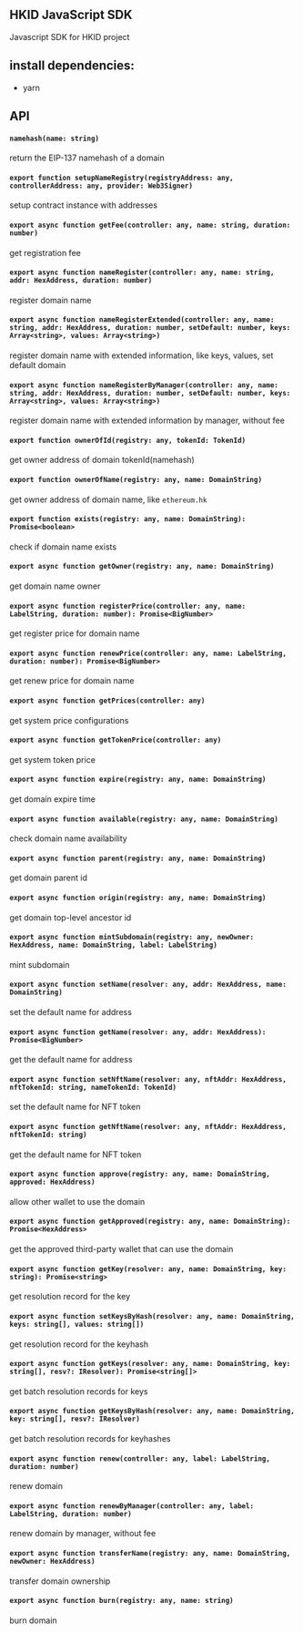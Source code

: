 ## HKID JavaScript SDK

Javascript SDK for HKID project

## install dependencies:

 * yarn

## API

#### `namehash(name: string)`

return the EIP-137 namehash of a domain

#### `export function setupNameRegistry(registryAddress: any, controllerAddress: any, provider: Web3Signer)`

setup contract instance with addresses

#### `export async function getFee(controller: any, name: string, duration: number)`

get registration fee

#### `export async function nameRegister(controller: any, name: string, addr: HexAddress, duration: number)`

register domain name

#### `export async function nameRegisterExtended(controller: any, name: string, addr: HexAddress, duration: number, setDefault: number, keys: Array<string>, values: Array<string>)`

register domain name with extended information, like keys, values, set default domain

#### `export async function nameRegisterByManager(controller: any, name: string, addr: HexAddress, duration: number, setDefault: number, keys: Array<string>, values: Array<string>)`

register domain name with extended information by manager, without fee

#### `export function ownerOfId(registry: any, tokenId: TokenId)`

get owner address of domain tokenId(namehash)

#### `export function ownerOfName(registry: any, name: DomainString)`

get owner address of domain name, like `ethereum.hk`

#### `export function exists(registry: any, name: DomainString): Promise<boolean>`

check if domain name exists

#### `export async function getOwner(registry: any, name: DomainString)`

get domain name owner

#### `export async function registerPrice(controller: any, name: LabelString, duration: number): Promise<BigNumber>`

get register price for domain name

#### `export async function renewPrice(controller: any, name: LabelString, duration: number): Promise<BigNumber>`

get renew price for domain name

#### `export async function getPrices(controller: any)`

get system price configurations

#### `export async function getTokenPrice(controller: any)`

get system token price

#### `export async function expire(registry: any, name: DomainString)`

get domain expire time

#### `export async function available(registry: any, name: DomainString)`

check domain name availability

#### `export async function parent(registry: any, name: DomainString)`

get domain parent id

#### `export async function origin(registry: any, name: DomainString)`

get domain top-level ancestor id

#### `export async function mintSubdomain(registry: any, newOwner: HexAddress, name: DomainString, label: LabelString)`

mint subdomain

#### `export async function setName(resolver: any, addr: HexAddress, name: DomainString)`

set the default name for address

#### `export async function getName(resolver: any, addr: HexAddress): Promise<BigNumber>`

get the default name for address

#### `export async function setNftName(resolver: any, nftAddr: HexAddress, nftTokenId: string, nameTokenId: TokenId)`

set the default name for NFT token

#### `export async function getNftName(resolver: any, nftAddr: HexAddress, nftTokenId: string)`

get the default name for NFT token

#### `export async function approve(registry: any, name: DomainString, approved: HexAddress)`

allow other wallet to use the domain

#### `export async function getApproved(registry: any, name: DomainString): Promise<HexAddress>`

get the approved third-party wallet that can use the domain

#### `export async function getKey(resolver: any, name: DomainString, key: string): Promise<string>`

get resolution record for the key

#### `export async function setKeysByHash(resolver: any, name: DomainString, keys: string[], values: string[])`

get resolution record for the keyhash

#### `export async function getKeys(resolver: any, name: DomainString, key: string[], resv?: IResolver): Promise<string[]>`

get batch resolution records for keys

#### `export async function getKeysByHash(resolver: any, name: DomainString, key: string[], resv?: IResolver)`

get batch resolution records for keyhashes

#### `export async function renew(controller: any, label: LabelString, duration: number)`

renew domain

#### `export async function renewByManager(controller: any, label: LabelString, duration: number)`

renew domain by manager, without fee

#### `export async function transferName(registry: any, name: DomainString, newOwner: HexAddress)`

transfer domain ownership

#### `export async function burn(registry: any, name: string)`

burn domain

